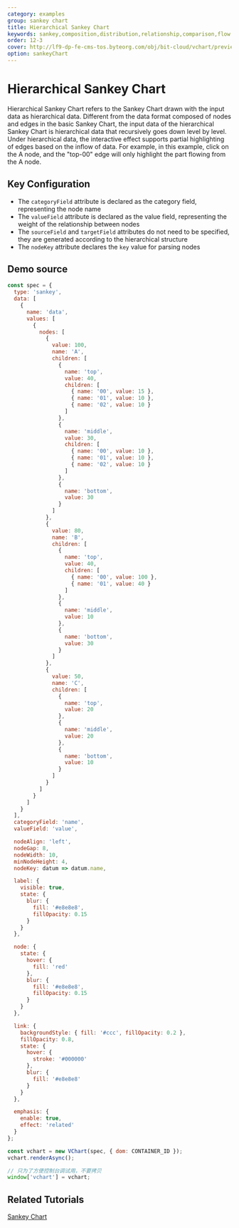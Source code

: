 ```yaml
---
category: examples
group: sankey chart
title: Hierarchical Sankey Chart
keywords: sankey,composition,distribution,relationship,comparison,flow
order: 12-3
cover: http://lf9-dp-fe-cms-tos.byteorg.com/obj/bit-cloud/vchart/preview/sankey-chart/hierarchical-sankey.png
option: sankeyChart
---
```


# Hierarchical Sankey Chart

Hierarchical Sankey Chart refers to the Sankey Chart drawn with the input data as hierarchical data. Different from the data format composed of nodes and edges in the basic Sankey Chart, the input data of the hierarchical Sankey Chart is hierarchical data that recursively goes down level by level.
Under hierarchical data, the interactive effect supports partial highlighting of edges based on the inflow of data. For example, in this example, click on the A node, and the "top-00" edge will only highlight the part flowing from the A node.

## Key Configuration

- The `categoryField` attribute is declared as the category field, representing the node name
- The `valueField` attribute is declared as the value field, representing the weight of the relationship between nodes
- The `sourceField` and `targetField` attributes do not need to be specified, they are generated according to the hierarchical structure
- The `nodeKey` attribute declares the `key` value for parsing nodes

## Demo source

```javascript livedemo
const spec = {
  type: 'sankey',
  data: [
    {
      name: 'data',
      values: [
        {
          nodes: [
            {
              value: 100,
              name: 'A',
              children: [
                {
                  name: 'top',
                  value: 40,
                  children: [
                    { name: '00', value: 15 },
                    { name: '01', value: 10 },
                    { name: '02', value: 10 }
                  ]
                },
                {
                  name: 'middle',
                  value: 30,
                  children: [
                    { name: '00', value: 10 },
                    { name: '01', value: 10 },
                    { name: '02', value: 10 }
                  ]
                },
                {
                  name: 'bottom',
                  value: 30
                }
              ]
            },
            {
              value: 80,
              name: 'B',
              children: [
                {
                  name: 'top',
                  value: 40,
                  children: [
                    { name: '00', value: 100 },
                    { name: '01', value: 40 }
                  ]
                },
                {
                  name: 'middle',
                  value: 10
                },
                {
                  name: 'bottom',
                  value: 30
                }
              ]
            },
            {
              value: 50,
              name: 'C',
              children: [
                {
                  name: 'top',
                  value: 20
                },
                {
                  name: 'middle',
                  value: 20
                },
                {
                  name: 'bottom',
                  value: 10
                }
              ]
            }
          ]
        }
      ]
    }
  ],
  categoryField: 'name',
  valueField: 'value',

  nodeAlign: 'left',
  nodeGap: 8,
  nodeWidth: 10,
  minNodeHeight: 4,
  nodeKey: datum => datum.name,

  label: {
    visible: true,
    state: {
      blur: {
        fill: '#e8e8e8',
        fillOpacity: 0.15
      }
    }
  },

  node: {
    state: {
      hover: {
        fill: 'red'
      },
      blur: {
        fill: '#e8e8e8',
        fillOpacity: 0.15
      }
    }
  },

  link: {
    backgroundStyle: { fill: '#ccc', fillOpacity: 0.2 },
    fillOpacity: 0.8,
    state: {
      hover: {
        stroke: '#000000'
      },
      blur: {
        fill: '#e8e8e8'
      }
    }
  },

  emphasis: {
    enable: true,
    effect: 'related'
  }
};

const vchart = new VChart(spec, { dom: CONTAINER_ID });
vchart.renderAsync();

// 只为了方便控制台调试用，不要拷贝
window['vchart'] = vchart;
```

## Related Tutorials

[Sankey Chart](link)
